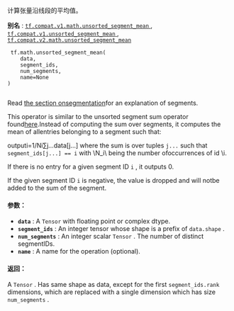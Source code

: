 

计算张量沿线段的平均值。

**别名** : [ `tf.compat.v1.math.unsorted_segment_mean` ](/api_docs/python/tf/math/unsorted_segment_mean), [ `tf.compat.v1.unsorted_segment_mean` ](/api_docs/python/tf/math/unsorted_segment_mean), [ `tf.compat.v2.math.unsorted_segment_mean` ](/api_docs/python/tf/math/unsorted_segment_mean)

```
 tf.math.unsorted_segment_mean(
    data,
    segment_ids,
    num_segments,
    name=None
)
 
```

Read [the section onsegmentation](https://tensorflow.org/api_docs/python/tf/math#Segmentation)for an explanation of segments.

This operator is similar to the unsorted segment sum operator found[here](https://tensorflow.google.cn/api_docs/api_docs/python/math_ops#UnsortedSegmentSum).Instead of computing the sum over segments, it computes the mean of allentries belonging to a segment such that:

outputi=1/Ni∑j...data[j...] where the sum is over tuples `j...`  such that  `segment_ids[j...] == i`  with \N_i\ being the number ofoccurrences of id \i\.

If there is no entry for a given segment ID  `i` , it outputs 0.

If the given segment ID  `i`  is negative, the value is dropped and will notbe added to the sum of the segment.

#### 参数：
- **`data`** : A  `Tensor`  with floating point or complex dtype.
- **`segment_ids`** : An integer tensor whose shape is a prefix of  `data.shape` .
- **`num_segments`** : An integer scalar  `Tensor` .  The number of distinct segmentIDs.
- **`name`** : A name for the operation (optional).


#### 返回：
A  `Tensor` .  Has same shape as data, except for the first  `segment_ids.rank`  dimensions, which are replaced with a single dimension which has size `num_segments` .

